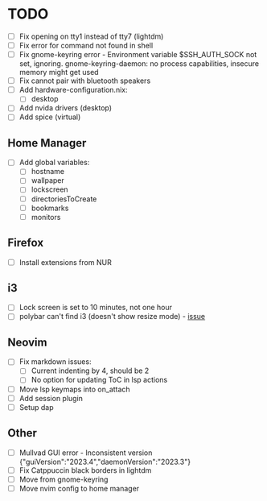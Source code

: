 # TODO

- [ ] Fix opening on tty1 instead of tty7 (lightdm)
- [ ] Fix error for command not found in shell
- [ ] Fix gnome-keyring error - Environment variable $SSH_AUTH_SOCK not set, ignoring. gnome-keyring-daemon: no process capabilities, insecure memory might get used
- [ ] Fix cannot pair with bluetooth speakers
- [ ] Add hardware-configuration.nix:
  - [ ] desktop
- [ ] Add nvida drivers (desktop)
- [ ] Add spice (virtual)

## Home Manager

- [ ] Add global variables:
  - [ ] hostname
  - [ ] wallpaper
  - [ ] lockscreen
  - [ ] directoriesToCreate
  - [ ] bookmarks
  - [ ] monitors

## Firefox

- [ ] Install extensions from NUR

## i3

- [ ] Lock screen is set to 10 minutes, not one hour
- [ ] polybar can't find i3 (doesn't show resize mode) - [issue](https://github.com/nix-community/home-manager/issues/213)

## Neovim

- [ ] Fix markdown issues:
  - [ ] Current indenting by 4, should be 2
  - [ ] No option for updating ToC in lsp actions
- [ ] Move lsp keymaps into on_attach
- [ ] Add session plugin
- [ ] Setup dap

## Other

- [ ] Mullvad GUI error - Inconsistent version {"guiVersion":"2023.4","daemonVersion":"2023.3"}
- [ ] Fix Catppuccin black borders in lightdm
- [ ] Move from gnome-keyring
- [ ] Move nvim config to home manager
